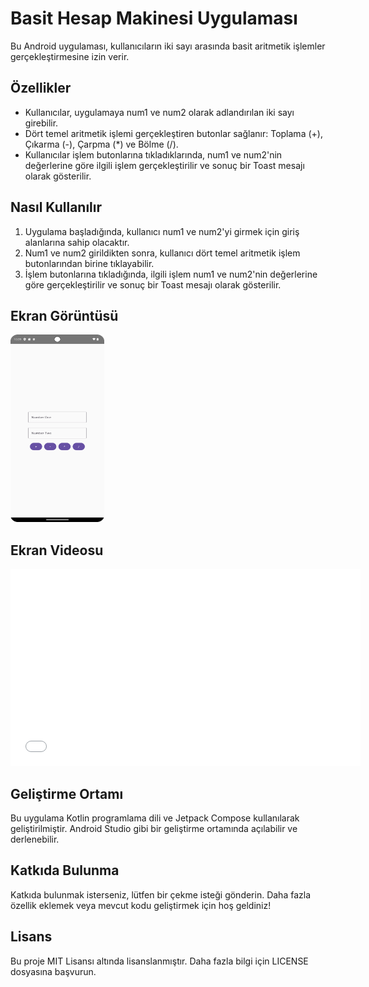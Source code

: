 # Basit Hesap Makinesi Uygulaması

Bu Android uygulaması, kullanıcıların iki sayı arasında basit aritmetik işlemler gerçekleştirmesine izin verir.

## Özellikler

- Kullanıcılar, uygulamaya num1 ve num2 olarak adlandırılan iki sayı girebilir.
- Dört temel aritmetik işlemi gerçekleştiren butonlar sağlanır: Toplama (+), Çıkarma (-), Çarpma (*) ve Bölme (/).
- Kullanıcılar işlem butonlarına tıkladıklarında, num1 ve num2'nin değerlerine göre ilgili işlem gerçekleştirilir ve sonuç bir Toast mesajı olarak gösterilir.

## Nasıl Kullanılır

1. Uygulama başladığında, kullanıcı num1 ve num2'yi girmek için giriş alanlarına sahip olacaktır.
2. Num1 ve num2 girildikten sonra, kullanıcı dört temel aritmetik işlem butonlarından birine tıklayabilir.
3. İşlem butonlarına tıkladığında, ilgili işlem num1 ve num2'nin değerlerine göre gerçekleştirilir ve sonuç bir Toast mesajı olarak gösterilir.

## **Ekran Görüntüsü**
<img src="app/src/main/res/drawable/calculator.png" alt="Uygulamanın UI tasarımı" width="150" height="300">

## **Ekran Videosu**
<iframe width="560" height="315" src="app/src/main/res/drawable/calculatorvideo.mp4" frameborder="0" allowfullscreen></iframe>


## Geliştirme Ortamı

Bu uygulama Kotlin programlama dili ve Jetpack Compose kullanılarak geliştirilmiştir. Android Studio gibi bir geliştirme ortamında açılabilir ve derlenebilir.

## Katkıda Bulunma

Katkıda bulunmak isterseniz, lütfen bir çekme isteği gönderin. Daha fazla özellik eklemek veya mevcut kodu geliştirmek için hoş geldiniz!

## Lisans

Bu proje MIT Lisansı altında lisanslanmıştır. Daha fazla bilgi için LICENSE dosyasına başvurun.
